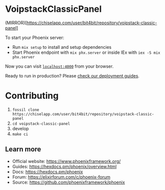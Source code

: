 # VoipstackClassicPanel

(MIRROR)[https://chiselapp.com/user/bit4bit/repository/voipstack-classic-panel]

To start your Phoenix server:

  * Run `mix setup` to install and setup dependencies
  * Start Phoenix endpoint with `mix phx.server` or inside IEx with `iex -S mix phx.server`

Now you can visit [`localhost:4000`](http://localhost:4000) from your browser.

Ready to run in production? Please [check our deployment guides](https://hexdocs.pm/phoenix/deployment.html).

# Contributing

1. `fossil clone https://chiselapp.com/user/bit4bit/repository/voipstack-classic-panel`
2. `cd voipstack-classic-panel` 
3. develop
  1. `make ci`

## Learn more

  * Official website: https://www.phoenixframework.org/
  * Guides: https://hexdocs.pm/phoenix/overview.html
  * Docs: https://hexdocs.pm/phoenix
  * Forum: https://elixirforum.com/c/phoenix-forum
  * Source: https://github.com/phoenixframework/phoenix
